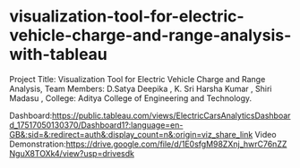 # visualization-tool-for-electric-vehicle-charge-and-range-analysis-with-tableau
Project Title: Visualization Tool for Electric Vehicle Charge and Range Analysis, Team Members: D.Satya Deepika , K. Sri Harsha Kumar , Shiri Madasu , College: Aditya College of Engineering and Technology.

Dashboard:https://public.tableau.com/views/ElectricCarsAnalyticsDashboard_17517050130370/Dashboard1?:language=en-GB&:sid=&:redirect=auth&:display_count=n&:origin=viz_share_link
Video
Demonstration:https://drive.google.com/file/d/1E0sfgM98ZXnj_hwrC76nZZNguX8TOXk4/view?usp=drivesdk

